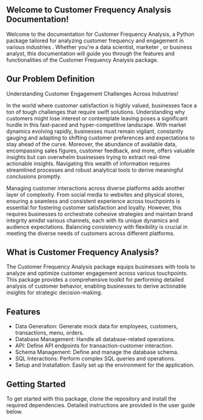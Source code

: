 ##  **Welcome to Customer Frequency Analysis Documentation!**

Welcome to the documentation for Customer Frequency Analysis, a Python package tailored for analyzing customer frequency and engagement in various industries . Whether you're a data scientist, marketer , or business analyst, this documentation will guide you through the features and functionalities of the Customer Frequency Analysis package.

## **Our Problem Definition**

Understanding Customer Engagement Challenges Across Industries!

In the world where customer satisfaction is highly valued, businesses face a ton of tough challenges that require swift solutions. Understanding why customers might lose interest or contemplate leaving poses a significant hurdle in this fast-paced and hyper-competitive landscape. With market dynamics evolving rapidly, businesses must remain vigilant, constantly gauging and adapting to shifting customer preferences and expectations to stay ahead of the curve. Moreover, the abundance of available data, encompassing sales figures, customer feedback, and more, offers valuable insights but can overwhelm businesses trying to extract real-time actionable insights. Navigating this wealth of information requires streamlined processes and robust analytical tools to derive meaningful conclusions promptly.

Managing customer interactions across diverse platforms adds another layer of complexity. From social media to websites and physical stores, ensuring a seamless and consistent experience across touchpoints is essential for fostering customer satisfaction and loyalty. However, this requires businesses to orchestrate cohesive strategies and maintain brand integrity amidst various channels, each with its unique dynamics and audience expectations. Balancing consistency with flexibility is crucial in meeting the diverse needs of customers across different platforms.

## **What is Customer Frequency Analysis?**


The Customer Frequency Analysis package equips businesses with tools to analyze and optimize customer engagement across various touchpoints. This package provides a comprehensive toolkit for performing detailed analysis of customer behavior, enabling businesses to derive actionable insights for strategic decision-making.


## **Features**

-  Data Generation: Generate mock data for employees, customers, transactions, menu, orders.
-  Database Management: Handle all database-related operations.
-  API: Define API endpoints for transaction-customer interaction.
-  Schema Management: Define and manage the database schema.
-  SQL Interactions: Perform complex SQL queries and operations.
-  Setup and Installation: Easily set up the environment for the application.




## **Getting Started**

To get started with this package, clone the repository and install the required dependencies. Detailed instructions are provided in the user guide below.

